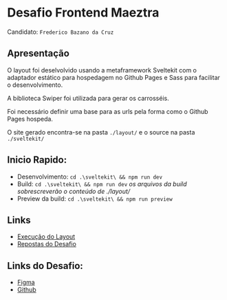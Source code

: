 # Desafio Frontend Maeztra

Candidato: `Frederico Bazano da Cruz`  

## Apresentação  

O layout foi deselvolvido usando a metaframework Sveltekit com o adaptador estático 
para hospedagem no Github Pages e Sass para facilitar o desenvolvimento.  

A biblioteca Swiper foi utilizada para gerar os carrosséis.

Foi necessário definir uma base para as urls pela forma como o Github Pages hospeda.

O site gerado encontra-se na pasta `./layout/` e o source na pasta `./sveltekit/`

## Inicio Rapido:

- Desenvolvimento: `cd .\sveltekit\ && npm run dev`
- Build: `cd .\sveltekit\ && npm run dev` *os arquivos da build sobrescreverão o conteúdo de ./layout/*
- Preview da build: `cd .\sveltekit\ && npm run preview`

## Links  
- [Execução do Layout](https://fredericovinci.github.io/desafio-maeztra/layout/)
- [Repostas do Desafio](https://drive.google.com/file/d/1w4fTg_WkHJfPIlcUw2Tg6ErH_9E9Pq_L/view?usp=sharing)

## Links do Desafio: 
- [Figma](https://www.figma.com/file/3RqPfS5PW9whbQNCTTaoqA/%5B2020-09%5D-MZ---Layout-Teste-de-vagas-para-time-de-Devs?type=design&node-id=2-3560&mode=design&t=X9gEOuAzpVZoV22f-0)  
- [Github](https://github.com/maeztra/desafio-maeztra-dev)
